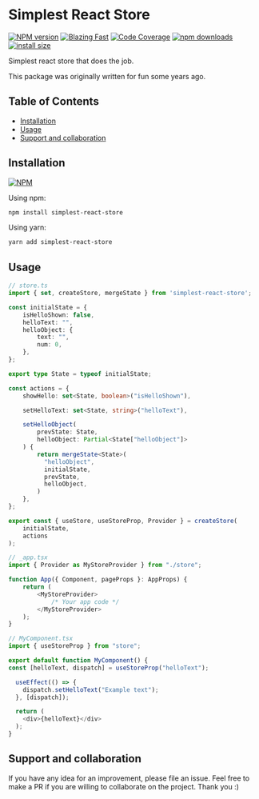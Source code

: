 # Simplest React Store

[npm-url]: https://npmjs.org/package/simplest-react-store
[npm-image]: http://img.shields.io/npm/v/simplest-react-store.svg

[![NPM version][npm-image]][npm-url] [![Blazing Fast](https://badgen.now.sh/badge/speed/blazing%20%F0%9F%94%A5/green)](https://github.com/MattCCC/simplest-react-store) [![Code Coverage](https://badgen.now.sh/badge/coverage/94.53/blue)](https://github.com/MattCCC/simplest-react-store) [![npm downloads](https://img.shields.io/npm/dm/simplest-react-store.svg?style=flat-square)](http://npm-stat.com/charts.html?package=simplest-react-store) [![install size](https://packagephobia.now.sh/badge?p=simplest-react-store)](https://packagephobia.now.sh/result?p=simplest-react-store)

Simplest react store that does the job.

This package was originally written for fun some years ago.

## Table of Contents

- [Installation](#installation)
- [Usage](#usage)
- [Support and collaboration](#support-and-collaboration)

## Installation

[![NPM](https://nodei.co/npm/simplest-react-store.png)](https://npmjs.org/package/simplest-react-store)

Using npm:

```bash
npm install simplest-react-store
```

Using yarn:

```bash
yarn add simplest-react-store
```

## Usage

```typescript
// store.ts
import { set, createStore, mergeState } from 'simplest-react-store';

const initialState = {
    isHelloShown: false,
    helloText: "",
    helloObject: {
        text: "",
        num: 0,
    },
};

export type State = typeof initialState;

const actions = {
    showHello: set<State, boolean>("isHelloShown"),

    setHelloText: set<State, string>("helloText"),

    setHelloObject(
        prevState: State,
        helloObject: Partial<State["helloObject"]>
    ) {
        return mergeState<State>(
          "helloObject",
          initialState,
          prevState,
          helloObject,
        )
    },
};

export const { useStore, useStoreProp, Provider } = createStore(
    initialState,
    actions
);

// _app.tsx
import { Provider as MyStoreProvider } from "./store";

function App({ Component, pageProps }: AppProps) {
    return (
        <MyStoreProvider>
            /* Your app code */
        </MyStoreProvider>
    );
}

// MyComponent.tsx
import { useStoreProp } from "store";

export default function MyComponent() {
const [helloText, dispatch] = useStoreProp("helloText");

  useEffect(() => {
    dispatch.setHelloText("Example text");
  }, [dispatch]);

  return (
    <div>{helloText}</div>
  );
}

```

## Support and collaboration

If you have any idea for an improvement, please file an issue. Feel free to make a PR if you are willing to collaborate on the project. Thank you :)

